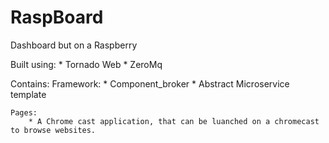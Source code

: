 # RaspBoard
Dashboard but on a Raspberry

Built using:
    *   Tornado Web
    *   ZeroMq

Contains:
    Framework:
        * Component_broker
        * Abstract Microservice template
        
    Pages:
        * A Chrome cast application, that can be luanched on a chromecast to browse websites.
